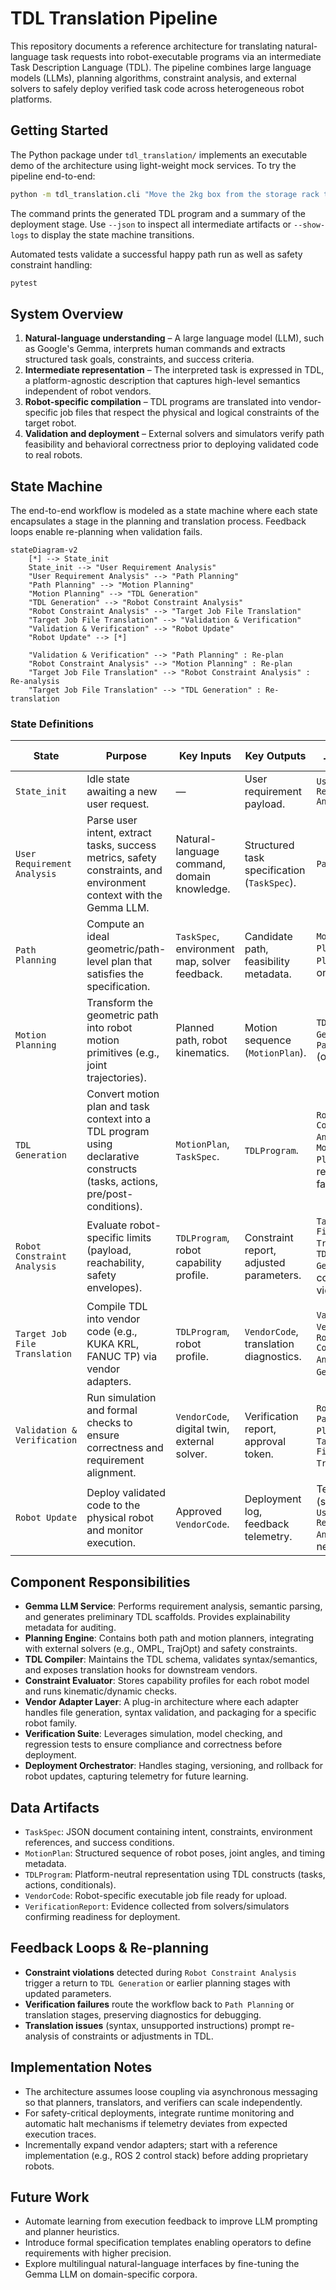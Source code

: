 # TDL Translation Pipeline

This repository documents a reference architecture for translating natural-language task requests into robot-executable programs via an intermediate Task Description Language (TDL). The pipeline combines large language models (LLMs), planning algorithms, constraint analysis, and external solvers to safely deploy verified task code across heterogeneous robot platforms.

## Getting Started

The Python package under `tdl_translation/` implements an executable demo of the architecture using light-weight mock services. To try the pipeline end-to-end:

```bash
python -m tdl_translation.cli "Move the 2kg box from the storage rack to the loading dock carefully."
```

The command prints the generated TDL program and a summary of the deployment stage. Use `--json` to inspect all intermediate artifacts or `--show-logs` to display the state machine transitions.

Automated tests validate a successful happy path run as well as safety constraint handling:

```bash
pytest
```

## System Overview

1. **Natural-language understanding** – A large language model (LLM), such as Google's Gemma, interprets human commands and extracts structured task goals, constraints, and success criteria.
2. **Intermediate representation** – The interpreted task is expressed in TDL, a platform-agnostic description that captures high-level semantics independent of robot vendors.
3. **Robot-specific compilation** – TDL programs are translated into vendor-specific job files that respect the physical and logical constraints of the target robot.
4. **Validation and deployment** – External solvers and simulators verify path feasibility and behavioral correctness prior to deploying validated code to real robots.

## State Machine

The end-to-end workflow is modeled as a state machine where each state encapsulates a stage in the planning and translation process. Feedback loops enable re-planning when validation fails.

```mermaid
stateDiagram-v2
    [*] --> State_init
    State_init --> "User Requirement Analysis"
    "User Requirement Analysis" --> "Path Planning"
    "Path Planning" --> "Motion Planning"
    "Motion Planning" --> "TDL Generation"
    "TDL Generation" --> "Robot Constraint Analysis"
    "Robot Constraint Analysis" --> "Target Job File Translation"
    "Target Job File Translation" --> "Validation & Verification"
    "Validation & Verification" --> "Robot Update"
    "Robot Update" --> [*]

    "Validation & Verification" --> "Path Planning" : Re-plan
    "Robot Constraint Analysis" --> "Motion Planning" : Re-plan
    "Target Job File Translation" --> "Robot Constraint Analysis" : Re-analysis
    "Target Job File Translation" --> "TDL Generation" : Re-translation
```

### State Definitions

| State | Purpose | Key Inputs | Key Outputs | Potential Transitions |
|-------|---------|------------|-------------|-----------------------|
| `State_init` | Idle state awaiting a new user request. | — | User requirement payload. | `User Requirement Analysis` |
| `User Requirement Analysis` | Parse user intent, extract tasks, success metrics, safety constraints, and environment context with the Gemma LLM. | Natural-language command, domain knowledge. | Structured task specification (`TaskSpec`). | `Path Planning` |
| `Path Planning` | Compute an ideal geometric/path-level plan that satisfies the specification. | `TaskSpec`, environment map, solver feedback. | Candidate path, feasibility metadata. | `Motion Planning`, `Path Planning` (loop on failure). |
| `Motion Planning` | Transform the geometric path into robot motion primitives (e.g., joint trajectories). | Planned path, robot kinematics. | Motion sequence (`MotionPlan`). | `TDL Generation`, `Path Planning` (on failure). |
| `TDL Generation` | Convert motion plan and task context into a TDL program using declarative constructs (tasks, actions, pre/post-conditions). | `MotionPlan`, `TaskSpec`. | `TDLProgram`. | `Robot Constraint Analysis`, `Motion Planning` (if representation fails). |
| `Robot Constraint Analysis` | Evaluate robot-specific limits (payload, reachability, safety envelopes). | `TDLProgram`, robot capability profile. | Constraint report, adjusted parameters. | `Target Job File Translation`, `TDL Generation` (if constraints violated). |
| `Target Job File Translation` | Compile TDL into vendor code (e.g., KUKA KRL, FANUC TP) via vendor adapters. | `TDLProgram`, robot profile. | `VendorCode`, translation diagnostics. | `Validation & Verification`, `Robot Constraint Analysis`, `TDL Generation`. |
| `Validation & Verification` | Run simulation and formal checks to ensure correctness and requirement alignment. | `VendorCode`, digital twin, external solver. | Verification report, approval token. | `Robot Update`, `Path Planning`, `Target Job File Translation`. |
| `Robot Update` | Deploy validated code to the physical robot and monitor execution. | Approved `VendorCode`. | Deployment log, feedback telemetry. | Terminal state (success) or `User Requirement Analysis` for next job. |

## Component Responsibilities

- **Gemma LLM Service**: Performs requirement analysis, semantic parsing, and generates preliminary TDL scaffolds. Provides explainability metadata for auditing.
- **Planning Engine**: Contains both path and motion planners, integrating with external solvers (e.g., OMPL, TrajOpt) and safety constraints.
- **TDL Compiler**: Maintains the TDL schema, validates syntax/semantics, and exposes translation hooks for downstream vendors.
- **Constraint Evaluator**: Stores capability profiles for each robot model and runs kinematic/dynamic checks.
- **Vendor Adapter Layer**: A plug-in architecture where each adapter handles file generation, syntax validation, and packaging for a specific robot family.
- **Verification Suite**: Leverages simulation, model checking, and regression tests to ensure compliance and correctness before deployment.
- **Deployment Orchestrator**: Handles staging, versioning, and rollback for robot updates, capturing telemetry for future learning.

## Data Artifacts

- `TaskSpec`: JSON document containing intent, constraints, environment references, and success conditions.
- `MotionPlan`: Structured sequence of robot poses, joint angles, and timing metadata.
- `TDLProgram`: Platform-neutral representation using TDL constructs (tasks, actions, conditionals).
- `VendorCode`: Robot-specific executable job file ready for upload.
- `VerificationReport`: Evidence collected from solvers/simulators confirming readiness for deployment.

## Feedback Loops & Re-planning

- **Constraint violations** detected during `Robot Constraint Analysis` trigger a return to `TDL Generation` or earlier planning stages with updated parameters.
- **Verification failures** route the workflow back to `Path Planning` or translation stages, preserving diagnostics for debugging.
- **Translation issues** (syntax, unsupported instructions) prompt re-analysis of constraints or adjustments in TDL.

## Implementation Notes

- The architecture assumes loose coupling via asynchronous messaging so that planners, translators, and verifiers can scale independently.
- For safety-critical deployments, integrate runtime monitoring and automatic halt mechanisms if telemetry deviates from expected execution traces.
- Incrementally expand vendor adapters; start with a reference implementation (e.g., ROS 2 control stack) before adding proprietary robots.

## Future Work

- Automate learning from execution feedback to improve LLM prompting and planner heuristics.
- Introduce formal specification templates enabling operators to define requirements with higher precision.
- Explore multilingual natural-language interfaces by fine-tuning the Gemma LLM on domain-specific corpora.

